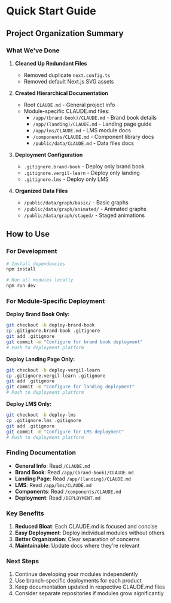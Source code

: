 # Quick Start Guide

## Project Organization Summary

### What We've Done

1. **Cleaned Up Redundant Files**
   - Removed duplicate `next.config.ts`
   - Removed default Next.js SVG assets

2. **Created Hierarchical Documentation**
   - Root `CLAUDE.md` - General project info
   - Module-specific CLAUDE.md files:
     - `/app/(brand-book)/CLAUDE.md` - Brand book details
     - `/app/(landing)/CLAUDE.md` - Landing page guide
     - `/app/lms/CLAUDE.md` - LMS module docs
     - `/components/CLAUDE.md` - Component library docs
     - `/public/data/CLAUDE.md` - Data files docs

3. **Deployment Configuration**
   - `.gitignore.brand-book` - Deploy only brand book
   - `.gitignore.vergil-learn` - Deploy only landing
   - `.gitignore.lms` - Deploy only LMS

4. **Organized Data Files**
   - `/public/data/graph/basic/` - Basic graphs
   - `/public/data/graph/animated/` - Animated graphs
   - `/public/data/graph/staged/` - Staged animations

## How to Use

### For Development
```bash
# Install dependencies
npm install

# Run all modules locally
npm run dev
```

### For Module-Specific Deployment

**Deploy Brand Book Only:**
```bash
git checkout -b deploy-brand-book
cp .gitignore.brand-book .gitignore
git add .gitignore
git commit -m "Configure for brand book deployment"
# Push to deployment platform
```

**Deploy Landing Page Only:**
```bash
git checkout -b deploy-vergil-learn
cp .gitignore.vergil-learn .gitignore
git add .gitignore
git commit -m "Configure for landing deployment"
# Push to deployment platform
```

**Deploy LMS Only:**
```bash
git checkout -b deploy-lms
cp .gitignore.lms .gitignore
git add .gitignore
git commit -m "Configure for LMS deployment"
# Push to deployment platform
```

### Finding Documentation

- **General Info**: Read `/CLAUDE.md`
- **Brand Book**: Read `/app/(brand-book)/CLAUDE.md`
- **Landing Page**: Read `/app/(landing)/CLAUDE.md`
- **LMS**: Read `/app/lms/CLAUDE.md`
- **Components**: Read `/components/CLAUDE.md`
- **Deployment**: Read `/DEPLOYMENT.md`

### Key Benefits

1. **Reduced Bloat**: Each CLAUDE.md is focused and concise
2. **Easy Deployment**: Deploy individual modules without others
3. **Better Organization**: Clear separation of concerns
4. **Maintainable**: Update docs where they're relevant

### Next Steps

1. Continue developing your modules independently
2. Use branch-specific deployments for each product
3. Keep documentation updated in respective CLAUDE.md files
4. Consider separate repositories if modules grow significantly